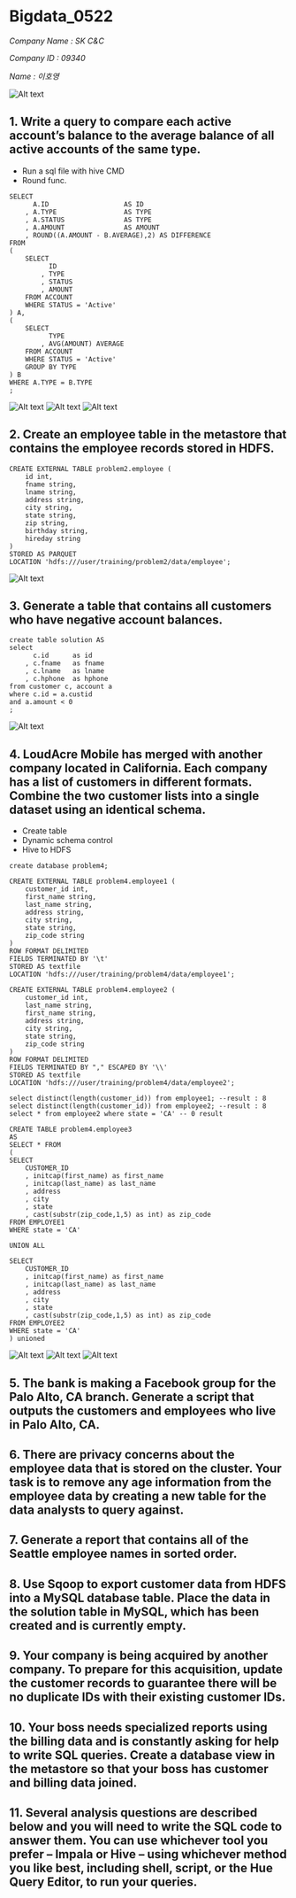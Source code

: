 # Bigdata_0522

*Company Name : SK C&C*

*Company ID : 09340*

*Name : 이호영*


![Alt text](https://github.com/Lee-Ho-Young/Bigdata_0416/blob/master/picture.png)



## 1. Write a query to compare each active account’s balance to the average balance of all active accounts of the same type.

<ul>
 <li> Run a sql file with hive CMD </li>
 <li> Round func. </li>
</ul>


```
SELECT 
      A.ID                   AS ID
    , A.TYPE                 AS TYPE
    , A.STATUS               AS TYPE
    , A.AMOUNT               AS AMOUNT
    , ROUND((A.AMOUNT - B.AVERAGE),2) AS DIFFERENCE
FROM 
(
    SELECT
          ID
        , TYPE
        , STATUS
        , AMOUNT
    FROM ACCOUNT
    WHERE STATUS = 'Active'
) A,
(
    SELECT 
          TYPE
        , AVG(AMOUNT) AVERAGE
    FROM ACCOUNT
    WHERE STATUS = 'Active'
    GROUP BY TYPE
) B
WHERE A.TYPE = B.TYPE
;
```

![Alt text](https://github.com/Lee-Ho-Young/bigdata_0520/blob/master/contents/1-1.PNG)
![Alt text](https://github.com/Lee-Ho-Young/bigdata_0520/blob/master/contents/1-2.PNG)
![Alt text](https://github.com/Lee-Ho-Young/bigdata_0520/blob/master/contents/1-3.PNG)




## 2. Create an employee table in the metastore that contains the employee records stored in HDFS.

```
CREATE EXTERNAL TABLE problem2.employee (
    id int,
    fname string,
    lname string,
    address string,
    city string,
    state string,
    zip string,
    birthday string,
    hireday string
)
STORED AS PARQUET
LOCATION 'hdfs:///user/training/problem2/data/employee';
```

![Alt text](https://github.com/Lee-Ho-Young/bigdata_0520/blob/master/contents/part2_2_result.PNG)


## 3. Generate a table that contains all customers who have negative account balances.

```
create table solution AS
select
      c.id      as id
    , c.fname   as fname
    , c.lname   as lname
    , c.hphone  as hphone
from customer c, account a
where c.id = a.custid
and a.amount < 0
;
```

![Alt text](https://github.com/Lee-Ho-Young/bigdata_0520/blob/master/contents/part2_3_result.PNG)


## 4. LoudAcre Mobile has merged with another company located in California. Each company has a list of customers in different formats. Combine the two customer lists into a single dataset using an identical schema.

<ul>
 <li> Create table </li>
 <li> Dynamic schema control </li>
 <li> Hive to HDFS </li>      
</ul>


```
create database problem4;

CREATE EXTERNAL TABLE problem4.employee1 (
    customer_id int,
    first_name string,
    last_name string,
    address string,
    city string,
    state string,
    zip_code string
)
ROW FORMAT DELIMITED
FIELDS TERMINATED BY '\t'
STORED AS textfile
LOCATION 'hdfs:///user/training/problem4/data/employee1';

CREATE EXTERNAL TABLE problem4.employee2 (
    customer_id int,
    last_name string,
    first_name string,
    address string,
    city string,
    state string,
    zip_code string
)
ROW FORMAT DELIMITED
FIELDS TERMINATED BY "," ESCAPED BY '\\'
STORED AS textfile
LOCATION 'hdfs:///user/training/problem4/data/employee2';

select distinct(length(customer_id)) from employee1; --result : 8
select distinct(length(customer_id)) from employee2; --result : 8
select * from employee2 where state = 'CA' -- 0 result

CREATE TABLE problem4.employee3 
AS 
SELECT * FROM
(
SELECT
    CUSTOMER_ID
    , initcap(first_name) as first_name
    , initcap(last_name) as last_name
    , address
    , city
    , state
    , cast(substr(zip_code,1,5) as int) as zip_code 
FROM EMPLOYEE1
WHERE state = 'CA'

UNION ALL

SELECT 
    CUSTOMER_ID
    , initcap(first_name) as first_name
    , initcap(last_name) as last_name
    , address
    , city
    , state
    , cast(substr(zip_code,1,5) as int) as zip_code 
FROM EMPLOYEE2
WHERE state = 'CA'
) unioned
```

![Alt text](https://github.com/Lee-Ho-Young/bigdata_0520/blob/master/contents/4-1.PNG)
![Alt text](https://github.com/Lee-Ho-Young/bigdata_0520/blob/master/contents/4-2.PNG)
![Alt text](https://github.com/Lee-Ho-Young/bigdata_0520/blob/master/contents/4-3.PNG)




## 5. The bank is making a Facebook group for the Palo Alto, CA branch. Generate a script that outputs the customers and employees who live in Palo Alto, CA.


## 6. There are privacy concerns about the employee data that is stored on the cluster. Your task is to remove any age information from the employee data by creating a new table for the data analysts to query against.


## 7. Generate a report that contains all of the Seattle employee names in sorted order.


## 8. Use Sqoop to export customer data from HDFS into a MySQL database table. Place the data in the solution table in MySQL, which has been created and is currently empty.


## 9. Your company is being acquired by another company. To prepare for this acquisition, update the customer records to guarantee there will be no duplicate IDs with their existing customer IDs.


## 10. Your boss needs specialized reports using the billing data and is constantly asking for help to write SQL queries. Create a database view in the metastore so that your boss has customer and billing data joined.


## 11. Several analysis questions are described below and you will need to write the SQL code to answer them. You can use whichever tool you prefer – Impala or Hive – using whichever method you like best, including shell, script, or the Hue Query Editor, to run your queries.

